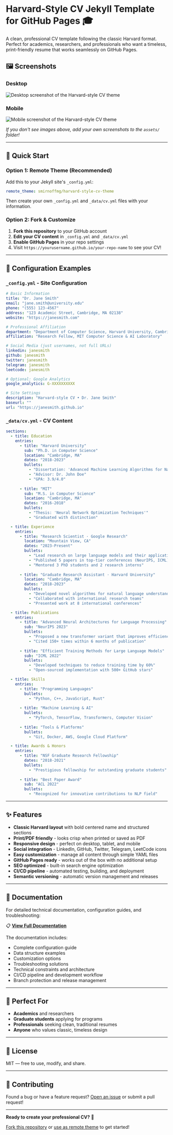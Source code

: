 # Harvard‑Style CV Jekyll Template for GitHub Pages 🎓

A clean, professional CV template following the classic Harvard format. Perfect for academics, researchers, and professionals who want a timeless, print-friendly resume that works seamlessly on GitHub Pages.

## 🖼️ Screenshots

### Desktop
![Desktop screenshot of the Harvard-style CV theme](assets/screenshot-desktop.png)

### Mobile
![Mobile screenshot of the Harvard-style CV theme](assets/screenshot-mobile.png)

*If you don't see images above, add your own screenshots to the `assets/` folder!*

---

## 🚀 Quick Start

### Option 1: Remote Theme (Recommended)
Add this to your Jekyll site's `_config.yml`:

```yaml
remote_theme: smirnoffmg/harvard-style-cv-theme
```

Then create your own `_config.yml` and `_data/cv.yml` files with your information.

### Option 2: Fork & Customize
1. **Fork this repository** to your GitHub account
2. **Edit your CV content** in `_config.yml` and `_data/cv.yml`
3. **Enable GitHub Pages** in your repo settings
4. Visit `https://yourusername.github.io/your-repo-name` to see your CV!

---

## 📝 Configuration Examples

### `_config.yml` - Site Configuration
```yaml
# Basic Information
title: "Dr. Jane Smith"
email: "jane.smith@university.edu"
phone: "(555) 123-4567"
address: "123 Academic Street, Cambridge, MA 02138"
website: "https://janesmith.com"

# Professional Affiliation
department: "Department of Computer Science, Harvard University, Cambridge, MA"
affiliation: "Research Fellow, MIT Computer Science & AI Laboratory"

# Social Media (just usernames, not full URLs)
linkedin: janesmith
github: janesmith
twitter: janesmith
telegram: janesmith
leetcode: janesmith

# Optional: Google Analytics
google_analytics: G-XXXXXXXXXX

# Site Settings
description: "Harvard-style CV • Dr. Jane Smith"
baseurl: ""
url: "https://janesmith.github.io"
```

### `_data/cv.yml` - CV Content
```yaml
sections:
  - title: Education
    entries:
      - title: "Harvard University"
        sub: "Ph.D. in Computer Science"
        location: "Cambridge, MA"
        dates: "2018-2023"
        bullets:
          - "Dissertation: 'Advanced Machine Learning Algorithms for Natural Language Processing'"
          - "Advisor: Dr. John Doe"
          - "GPA: 3.9/4.0"
      
      - title: "MIT"
        sub: "M.S. in Computer Science"
        location: "Cambridge, MA"
        dates: "2016-2018"
        bullets:
          - "Thesis: 'Neural Network Optimization Techniques'"
          - "Graduated with distinction"

  - title: Experience
    entries:
      - title: "Research Scientist · Google Research"
        location: "Mountain View, CA"
        dates: "2023-Present"
        bullets:
          - "Lead research on large language models and their applications"
          - "Published 5 papers in top-tier conferences (NeurIPS, ICML)"
          - "Mentored 3 PhD students and 2 research interns"
      
      - title: "Graduate Research Assistant · Harvard University"
        location: "Cambridge, MA"
        dates: "2018-2023"
        bullets:
          - "Developed novel algorithms for natural language understanding"
          - "Collaborated with international research teams"
          - "Presented work at 8 international conferences"

  - title: Publications
    entries:
      - title: "Advanced Neural Architectures for Language Processing"
        sub: "NeurIPS 2023"
        bullets:
          - "Proposed a new transformer variant that improves efficiency by 40%"
          - "Cited 150+ times within 6 months of publication"
      
      - title: "Efficient Training Methods for Large Language Models"
        sub: "ICML 2022"
        bullets:
          - "Developed techniques to reduce training time by 60%"
          - "Open-sourced implementation with 500+ GitHub stars"

  - title: Skills
    entries:
      - title: "Programming Languages"
        bullets:
          - "Python, C++, JavaScript, Rust"
      
      - title: "Machine Learning & AI"
        bullets:
          - "PyTorch, TensorFlow, Transformers, Computer Vision"
      
      - title: "Tools & Platforms"
        bullets:
          - "Git, Docker, AWS, Google Cloud Platform"

  - title: Awards & Honors
    entries:
      - title: "NSF Graduate Research Fellowship"
        dates: "2018-2021"
        bullets:
          - "Prestigious fellowship for outstanding graduate students"
      
      - title: "Best Paper Award"
        sub: "ACL 2022"
        bullets:
          - "Recognized for innovative contributions to NLP field"
```

---

## ✨ Features

- **Classic Harvard layout** with bold centered name and structured sections
- **Print/PDF friendly** - looks crisp when printed or saved as PDF
- **Responsive design** - perfect on desktop, tablet, and mobile
- **Social integration** - LinkedIn, GitHub, Twitter, Telegram, LeetCode icons
- **Easy customization** - manage all content through simple YAML files
- **GitHub Pages ready** - works out of the box with no additional setup
- **SEO optimized** - built-in search engine optimization
- **CI/CD pipeline** - automated testing, building, and deployment
- **Semantic versioning** - automatic version management and releases

---

## 📖 Documentation

For detailed technical documentation, configuration guides, and troubleshooting:

📋 **[View Full Documentation](CONSTITUTION.md)**

The documentation includes:
- Complete configuration guide
- Data structure examples
- Customization options
- Troubleshooting solutions
- Technical constraints and architecture
- CI/CD pipeline and development workflow
- Branch protection and release management

---

## 🎯 Perfect For

- **Academics** and researchers
- **Graduate students** applying for programs
- **Professionals** seeking clean, traditional resumes
- **Anyone** who values classic, timeless design

---

## 📄 License

MIT — free to use, modify, and share.

---

## 🤝 Contributing

Found a bug or have a feature request? [Open an issue](https://github.com/smirnoffmg/harvard-style-cv-theme/issues) or submit a pull request!

---

**Ready to create your professional CV?** 🚀

[Fork this repository](https://github.com/smirnoffmg/harvard-style-cv-theme/fork) or [use as remote theme](#-quick-start) to get started!

